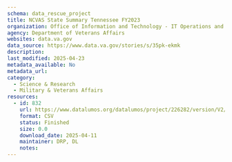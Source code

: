 ```yaml
---
schema: data_rescue_project 
title: NCVAS State Summary Tennessee FY2023
organization: Office of Information and Technology - IT Operations and Services (ITOPS)
agency: Department of Veterans Affairs
websites: data.va.gov
data_source: https://www.data.va.gov/stories/s/35pk-ekmk
description: 
last_modified: 2025-04-23
metadata_available: No
metadata_url: 
category:
  - Science & Research 
  - Military & Veterans Affairs 
resources:
  - id: 832
    url: https://www.datalumos.org/datalumos/project/226282/version/V2/view
    format: CSV
    status: Finished
    size: 0.0
    download_date: 2025-04-11
    maintainer: DRP, DL
    notes: 
---
```

